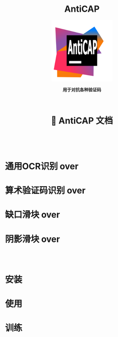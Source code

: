 <div align="center">

# AntiCAP

<img src=logo.png alt="logo" width="200" height="200">

<strong>用于对抗各种验证码</strong>

</div>


<br>

<div align="center">

# 📄 AntiCAP 文档


</div>
<br>
<br>
<br>

# 通用OCR识别  over

# 算术验证码识别 over

# 缺口滑块 over

# 阴影滑块 over

<br>
<br>

# 安装

# 使用

# 训练


